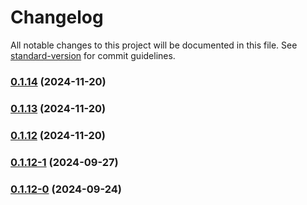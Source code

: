 # Changelog

All notable changes to this project will be documented in this file. See [standard-version](https://github.com/conventional-changelog/standard-version) for commit guidelines.

### [0.1.14](https://github.com/joabssilveira/fwork-react-mui-theme-mode-provider/compare/v0.1.15...v0.1.14) (2024-11-20)

### [0.1.13](https://github.com/joabssilveira/fwork-react-mui-theme-mode-provider/compare/v0.1.15...v0.1.13) (2024-11-20)

### [0.1.12](https://github.com/joabssilveira/fwork-react-mui-theme-mode-provider/compare/v0.1.12-1...v0.1.12) (2024-11-20)

### [0.1.12-1](https://github.com/joabssilveira/fwork-react-mui-theme-mode-provider/compare/v0.1.12-0...v0.1.12-1) (2024-09-27)

### [0.1.12-0](https://github.com/joabssilveira/fwork-react-mui-theme-mode-provider/compare/v0.1.11...v0.1.12-0) (2024-09-24)